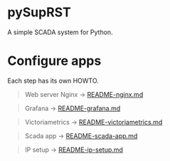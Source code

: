 # pySupRST

A simple SCADA system for Python.

# Configure apps

Each step has its own HOWTO.

> Web server Nginx -> [README-nginx.md](README-nginx.md)

> Grafana -> [README-grafana.md](README-grafana.md)

> Victoriametrics -> [README-victoriametrics.md](README-victoriametrics.md)

> Scada app -> [README-scada-app.md](README-scada-app.md)

> IP setup -> [README-ip-setup.md](README-ip-setup.md)

